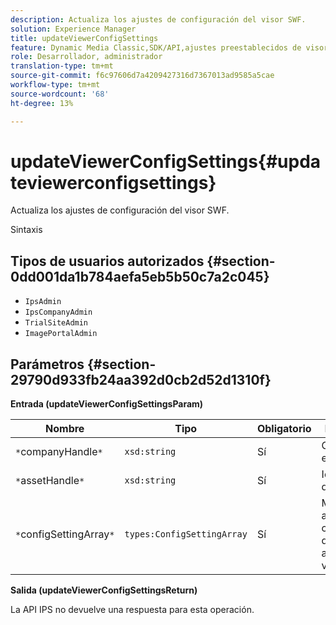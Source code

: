 ```yaml
---
description: Actualiza los ajustes de configuración del visor SWF.
solution: Experience Manager
title: updateViewerConfigSettings
feature: Dynamic Media Classic,SDK/API,ajustes preestablecidos de visor
role: Desarrollador, administrador
translation-type: tm+mt
source-git-commit: f6c97606d7a4209427316d7367013ad9585a5cae
workflow-type: tm+mt
source-wordcount: '68'
ht-degree: 13%

---
```



# updateViewerConfigSettings{#updateviewerconfigsettings}

Actualiza los ajustes de configuración del visor SWF.

Sintaxis

## Tipos de usuarios autorizados {#section-0dd001da1b784aefa5eb5b50c7a2c045}

* `IpsAdmin`
* `IpsCompanyAdmin`
* `TrialSiteAdmin`
* `ImagePortalAdmin`

## Parámetros {#section-29790d933fb24aa392d0cb2d52d1310f}

**Entrada (updateViewerConfigSettingsParam)**

| Nombre | Tipo | Obligatorio | Descripción |
|---|---|---|---|
| `*`companyHandle`*` | `xsd:string` | Sí | Gestionar a la empresa. |
| `*`assetHandle`*` | `xsd:string` | Sí | Identificador de recurso. |
| `*`configSettingArray`*` | `types:ConfigSettingArray` | Sí | Matriz de ajustes de configuración que desea aplicar al visor. |

**Salida (updateViewerConfigSettingsReturn)**

La API IPS no devuelve una respuesta para esta operación.
